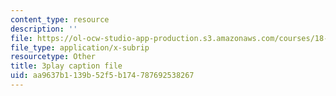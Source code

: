 ```yaml
---
content_type: resource
description: ''
file: https://ol-ocw-studio-app-production.s3.amazonaws.com/courses/18-03-differential-equations-spring-2010/aa9637b1139b52f5b174787692538267_YVcjNmjHik.vtt
file_type: application/x-subrip
resourcetype: Other
title: 3play caption file
uid: aa9637b1-139b-52f5-b174-787692538267
---
```

